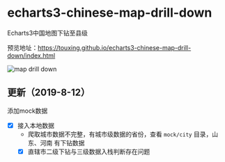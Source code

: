# echarts3-chinese-map-drill-down
Echarts3中国地图下钻至县级

预览地址：https://touxing.github.io/echarts3-chinese-map-drill-down/index.html

![map drill down](./static/img/map.gif)

## 更新（2019-8-12）

添加mock数据

- [x] 接入本地数据
  - 爬取城市数据不完整，有城市级数据的省份，查看 `mock/city` 目录，山东、河南 有下钻数据
  - [x] 直辖市二级下钻与三级数据入栈判断存在问题
